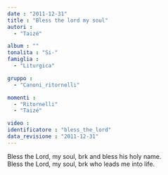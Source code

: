 ```yaml
---
date : "2011-12-31"
title : "Bless the lord my soul"
autori : 
  - "Taizé"

album : ""
tonalita : "Si-"
famiglia : 
  - "Liturgica"

gruppo : 
  - "Canoni_ritornelli"

momenti : 
  - "Ritornelli"
  - "Taizé"

video : 
identificatore : "bless_the_lord"
data_revisione : "2011-12-31"
---
```

  
  
Bless the Lord, my soul, brk and bless his holy name.    
Bless the Lord, my soul, brk who leads me into life.  
  
  
  
